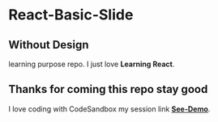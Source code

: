 # React-Basic-Slide
## Without Design
learning purpose repo.
I just love **Learning React**.

## Thanks for coming this repo stay good

I love coding with CodeSandbox my session link **[See-Demo](https://4nlqh.csb.app/)**.
